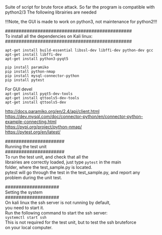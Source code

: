 Suite of script for brute force attack.
So far the program is compatible with python2/3
The following librairies are needed

!!!Note, the GUI is made to work on python3, not maintenance for python2!!!


###############################################  
To install all the dependencies on Kali linux:  
###############################################  
  
`apt-get install build-essential libssl-dev libffi-dev python-dev gcc  `  
`apt-get install libffi-dev `     
`apt-get install python3-pyqt5`        

`pip install paramiko`  
`pip install python-nmap`  
`pip install mysql-connector-python`  
`pip install pytest` 

For GUI devel  
`apt-get install pyqt5-dev-tools`     
`apt-get install qttools5-dev-tools`     
`apt-get install qttools5-dev`     


http://docs.paramiko.org/en/2.4/api/client.html  
https://dev.mysql.com/doc/connector-python/en/connector-python-example-connecting.html  
https://pypi.org/project/python-nmap/  
https://pytest.org/en/latest/  

######################  
Running the test unit  
######################  
To run the test unit, and check that all the   
librairies are correctly loaded, just type `pytest` in the main  
folder, where the test_sample.py is located.  
pytest will go through the test in the test_sample.py, and report any  
problem during the unit test.
  
####################  
Setting the system  
####################  
On kali linux the ssh server is not running by default,   
you need to start it.  
Run the following command to start the ssh server:  
`systemctl start ssh`  
This is not required for the test unit, but to test the ssh bruteforce  
on your local computer.  

